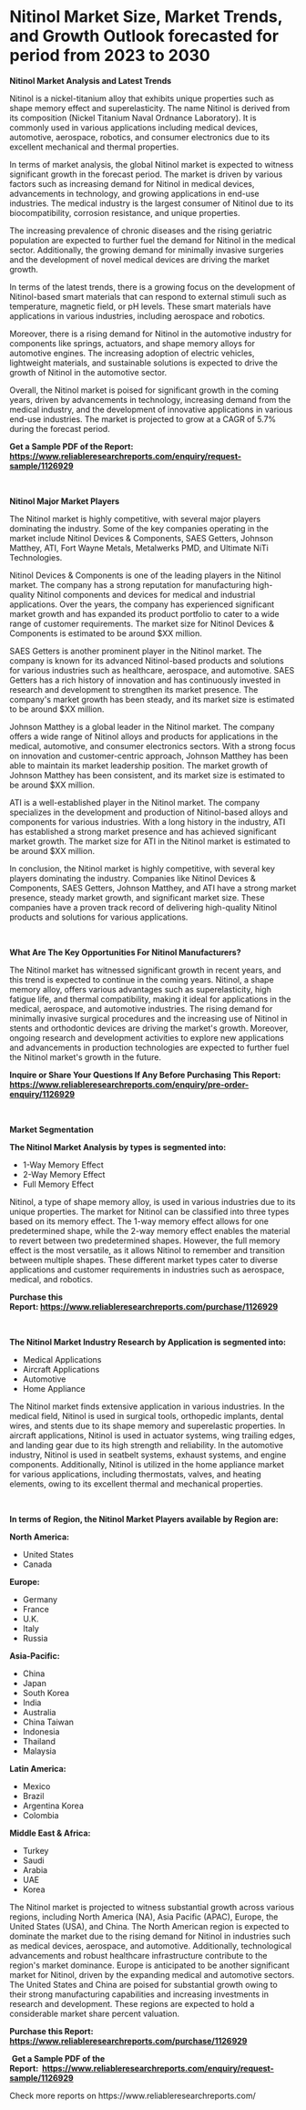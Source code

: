 <p><h1>Nitinol Market Size, Market Trends, and Growth Outlook forecasted for period from 2023 to 2030</h1></p><p><strong>Nitinol Market Analysis and Latest Trends</strong></p>
<p><p>Nitinol is a nickel-titanium alloy that exhibits unique properties such as shape memory effect and superelasticity. The name Nitinol is derived from its composition (Nickel Titanium Naval Ordnance Laboratory). It is commonly used in various applications including medical devices, automotive, aerospace, robotics, and consumer electronics due to its excellent mechanical and thermal properties.</p><p>In terms of market analysis, the global Nitinol market is expected to witness significant growth in the forecast period. The market is driven by various factors such as increasing demand for Nitinol in medical devices, advancements in technology, and growing applications in end-use industries. The medical industry is the largest consumer of Nitinol due to its biocompatibility, corrosion resistance, and unique properties.</p><p>The increasing prevalence of chronic diseases and the rising geriatric population are expected to further fuel the demand for Nitinol in the medical sector. Additionally, the growing demand for minimally invasive surgeries and the development of novel medical devices are driving the market growth.</p><p>In terms of the latest trends, there is a growing focus on the development of Nitinol-based smart materials that can respond to external stimuli such as temperature, magnetic field, or pH levels. These smart materials have applications in various industries, including aerospace and robotics.</p><p>Moreover, there is a rising demand for Nitinol in the automotive industry for components like springs, actuators, and shape memory alloys for automotive engines. The increasing adoption of electric vehicles, lightweight materials, and sustainable solutions is expected to drive the growth of Nitinol in the automotive sector.</p><p>Overall, the Nitinol market is poised for significant growth in the coming years, driven by advancements in technology, increasing demand from the medical industry, and the development of innovative applications in various end-use industries. The market is projected to grow at a CAGR of 5.7% during the forecast period.</p></p>
<p><strong>Get a Sample PDF of the Report:&nbsp; <a href="https://www.reliableresearchreports.com/enquiry/request-sample/1126929">https://www.reliableresearchreports.com/enquiry/request-sample/1126929</a></strong></p>
<p>&nbsp;</p>
<p><strong>Nitinol Major Market Players</strong></p>
<p><p>The Nitinol market is highly competitive, with several major players dominating the industry. Some of the key companies operating in the market include Nitinol Devices & Components, SAES Getters, Johnson Matthey, ATI, Fort Wayne Metals, Metalwerks PMD, and Ultimate NiTi Technologies.</p><p>Nitinol Devices & Components is one of the leading players in the Nitinol market. The company has a strong reputation for manufacturing high-quality Nitinol components and devices for medical and industrial applications. Over the years, the company has experienced significant market growth and has expanded its product portfolio to cater to a wide range of customer requirements. The market size for Nitinol Devices & Components is estimated to be around $XX million.</p><p>SAES Getters is another prominent player in the Nitinol market. The company is known for its advanced Nitinol-based products and solutions for various industries such as healthcare, aerospace, and automotive. SAES Getters has a rich history of innovation and has continuously invested in research and development to strengthen its market presence. The company's market growth has been steady, and its market size is estimated to be around $XX million.</p><p>Johnson Matthey is a global leader in the Nitinol market. The company offers a wide range of Nitinol alloys and products for applications in the medical, automotive, and consumer electronics sectors. With a strong focus on innovation and customer-centric approach, Johnson Matthey has been able to maintain its market leadership position. The market growth of Johnson Matthey has been consistent, and its market size is estimated to be around $XX million.</p><p>ATI is a well-established player in the Nitinol market. The company specializes in the development and production of Nitinol-based alloys and components for various industries. With a long history in the industry, ATI has established a strong market presence and has achieved significant market growth. The market size for ATI in the Nitinol market is estimated to be around $XX million.</p><p>In conclusion, the Nitinol market is highly competitive, with several key players dominating the industry. Companies like Nitinol Devices & Components, SAES Getters, Johnson Matthey, and ATI have a strong market presence, steady market growth, and significant market size. These companies have a proven track record of delivering high-quality Nitinol products and solutions for various applications.</p></p>
<p>&nbsp;</p>
<p><strong>What Are The Key Opportunities For Nitinol Manufacturers?</strong></p>
<p><p>The Nitinol market has witnessed significant growth in recent years, and this trend is expected to continue in the coming years. Nitinol, a shape memory alloy, offers various advantages such as superelasticity, high fatigue life, and thermal compatibility, making it ideal for applications in the medical, aerospace, and automotive industries. The rising demand for minimally invasive surgical procedures and the increasing use of Nitinol in stents and orthodontic devices are driving the market's growth. Moreover, ongoing research and development activities to explore new applications and advancements in production technologies are expected to further fuel the Nitinol market's growth in the future.</p></p>
<p><strong>Inquire or Share Your Questions If Any Before Purchasing This Report: <a href="https://www.reliableresearchreports.com/enquiry/pre-order-enquiry/1126929">https://www.reliableresearchreports.com/enquiry/pre-order-enquiry/1126929</a></strong></p>
<p>&nbsp;</p>
<p><strong>Market Segmentation</strong></p>
<p><strong>The Nitinol Market Analysis by types is segmented into:</strong></p>
<p><ul><li>1-Way Memory Effect</li><li>2-Way Memory Effect</li><li>Full Memory Effect</li></ul></p>
<p><p>Nitinol, a type of shape memory alloy, is used in various industries due to its unique properties. The market for Nitinol can be classified into three types based on its memory effect. The 1-way memory effect allows for one predetermined shape, while the 2-way memory effect enables the material to revert between two predetermined shapes. However, the full memory effect is the most versatile, as it allows Nitinol to remember and transition between multiple shapes. These different market types cater to diverse applications and customer requirements in industries such as aerospace, medical, and robotics.</p></p>
<p><strong>Purchase this Report:&nbsp;<a href="https://www.reliableresearchreports.com/purchase/1126929">https://www.reliableresearchreports.com/purchase/1126929</a></strong></p>
<p>&nbsp;</p>
<p><strong>The Nitinol Market Industry Research by Application is segmented into:</strong></p>
<p><ul><li>Medical Applications</li><li>Aircraft Applications</li><li>Automotive</li><li>Home Appliance</li></ul></p>
<p><p>The Nitinol market finds extensive application in various industries. In the medical field, Nitinol is used in surgical tools, orthopedic implants, dental wires, and stents due to its shape memory and superelastic properties. In aircraft applications, Nitinol is used in actuator systems, wing trailing edges, and landing gear due to its high strength and reliability. In the automotive industry, Nitinol is used in seatbelt systems, exhaust systems, and engine components. Additionally, Nitinol is utilized in the home appliance market for various applications, including thermostats, valves, and heating elements, owing to its excellent thermal and mechanical properties.</p></p>
<p>&nbsp;</p>
<p><strong>In terms of Region, the Nitinol Market Players available by Region are:</strong></p>
<p>
    <p> <strong> North America: </strong>
        <ul>
            <li>United States</li>
            <li>Canada</li>
        </ul>
        </p> 
    <p> <strong> Europe: </strong>
        <ul>
            <li>Germany</li>
            <li>France</li>
            <li>U.K.</li>
            <li>Italy</li>
            <li>Russia</li>
        </ul>
        </p> 
    <p> <strong> Asia-Pacific: </strong>
        <ul>
            <li>China</li>
            <li>Japan</li>
            <li>South Korea</li>
            <li>India</li>
            <li>Australia</li>
            <li>China Taiwan</li>
            <li>Indonesia</li>
            <li>Thailand</li>
            <li>Malaysia</li>
        </ul>
        </p> 
    <p> <strong> Latin America: </strong>
        <ul>
            <li>Mexico</li>
            <li>Brazil</li>
            <li>Argentina Korea</li>
            <li>Colombia</li>
        </ul>
        </p> 
    <p> <strong> Middle East & Africa: </strong>
        <ul>
            <li>Turkey</li>
            <li>Saudi</li>
            <li>Arabia</li>
            <li>UAE</li>
            <li>Korea</li>
        </ul>
    </p>
    </p>
<p><p>The Nitinol market is projected to witness substantial growth across various regions, including North America (NA), Asia Pacific (APAC), Europe, the United States (USA), and China. The North American region is expected to dominate the market due to the rising demand for Nitinol in industries such as medical devices, aerospace, and automotive. Additionally, technological advancements and robust healthcare infrastructure contribute to the region's market dominance. Europe is anticipated to be another significant market for Nitinol, driven by the expanding medical and automotive sectors. The United States and China are poised for substantial growth owing to their strong manufacturing capabilities and increasing investments in research and development. These regions are expected to hold a considerable market share percent valuation.</p></p>
<p><strong>Purchase this Report: <a href="https://www.reliableresearchreports.com/purchase/1126929">https://www.reliableresearchreports.com/purchase/1126929</a></strong></p>
<p>&nbsp;<strong>Get a Sample PDF of the Report:&nbsp;&nbsp;<a href="https://www.reliableresearchreports.com/enquiry/request-sample/1126929">https://www.reliableresearchreports.com/enquiry/request-sample/1126929</a></strong></p>
<p><strong></strong></p>
<p>Check more reports on https://www.reliableresearchreports.com/</p>
